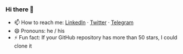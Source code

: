 ### Hi there 👋

<!--
**tiulpin/tiulpin** is a ✨ _special_ ✨ repository because its `README.md` (this file) appears on your GitHub profile.

How to clone this dotfiles repository:

xcode-select --install
/bin/bash -c "$(curl -fsSL https://raw.githubusercontent.com/Homebrew/install/master/install.sh)"
brew install yadm
yadm clone https://github.com/tiulpin/tiulpin.git --bootstrap
brew bundle
-->

- 📫 How to reach me: [LinkedIn](https://linkedin.com/in/tiulpin) · [Twitter](https://twitter.com/tiulpin) · [Telegram](https://t.me/tiulpin)
- 😄 Pronouns: he / his
- ⚡ Fun fact: If your GitHub repository has more than 50 stars, I could clone it
